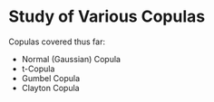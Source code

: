 # Study of Various Copulas
Copulas covered thus far:
- Normal (Gaussian) Copula
- t-Copula
- Gumbel Copula
- Clayton Copula
